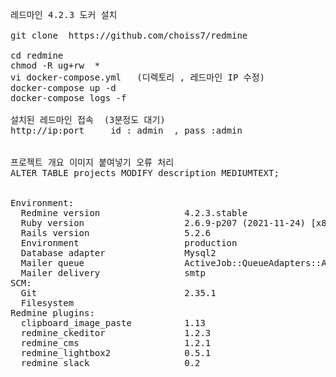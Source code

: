 <pre>

레드마인 4.2.3 도커 설치

git clone  https://github.com/choiss7/redmine

cd redmine
chmod -R ug+rw  * 
vi docker-compose.yml   (디렉토리 , 레드마인 IP 수정)
docker-compose up -d    
docker-compose logs -f 
  
설치된 레드마인 접속  (3분정도 대기)
http://ip:port     id : admin  , pass :admin 


프로젝트 개요 이미지 붙여넣기 오류 처리
ALTER TABLE projects MODIFY description MEDIUMTEXT;  
  

Environment:
  Redmine version                4.2.3.stable
  Ruby version                   2.6.9-p207 (2021-11-24) [x86_64-linux]
  Rails version                  5.2.6
  Environment                    production
  Database adapter               Mysql2
  Mailer queue                   ActiveJob::QueueAdapters::AsyncAdapter
  Mailer delivery                smtp
SCM:
  Git                            2.35.1
  Filesystem                     
Redmine plugins:
  clipboard_image_paste          1.13
  redmine_ckeditor               1.2.3
  redmine_cms                    1.2.1
  redmine_lightbox2              0.5.1
  redmine_slack                  0.2  
</pre>
